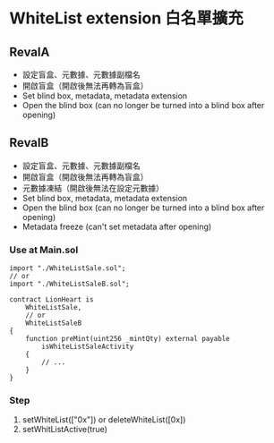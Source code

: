 # WhiteList extension 白名單擴充

## RevalA

* 設定盲盒、元數據、元數據副檔名
* 開啟盲盒（開啟後無法再轉為盲盒）
* Set blind box, metadata, metadata extension
* Open the blind box (can no longer be turned into a blind box after opening)

## RevalB

* 設定盲盒、元數據、元數據副檔名
* 開啟盲盒（開啟後無法再轉為盲盒）
* 元數據凍結（開啟後無法在設定元數據）
* Set blind box, metadata, metadata extension
* Open the blind box (can no longer be turned into a blind box after opening)
* Metadata freeze (can't set metadata after opening)

### Use at Main.sol

``` solidity
import "./WhiteListSale.sol";
// or
import "./WhiteListSaleB.sol";

contract LionHeart is 
    WhiteListSale,
    // or 
    WhiteListSaleB
{
    function preMint(uint256 _mintQty) external payable
        isWhiteListSaleActivity
    {
        // ...
    }
}
```

### Step

1. setWhiteList(["0x"]) or deleteWhiteList([0x])
2. setWhitListActive(true)
